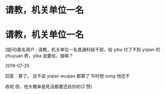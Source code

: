# 请教，机关单位一名

# 请教，机关单位一名

(提问)匿名用户 : 请教，机关单位一名普通科级干部，给 yiba 付了不到 yiqian 的 zhuyuan 费，yiba 说要给，接嘛？

2019-07-25

回答：算了。 且不说 yiqian wuqian 都算了 平时想 song 他还不

收呢 但，他大概率是死活都要还给你的(2 赞)